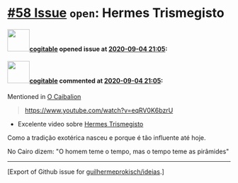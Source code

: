 # [\#58 Issue](https://github.com/guilhermeprokisch/ideias/issues/58) `open`: Hermes Trismegisto

#### <img src="https://avatars.githubusercontent.com/in/77300?v=4" width="50">[cogitable](https://github.com/apps/cogitable) opened issue at [2020-09-04 21:05](https://github.com/guilhermeprokisch/ideias/issues/58):

 

#### <img src="https://avatars.githubusercontent.com/in/77300?v=4" width="50">[cogitable](https://github.com/apps/cogitable) commented at [2020-09-04 21:05](https://github.com/guilhermeprokisch/ideias/issues/58#issuecomment-687384067):

Mentioned in [O Caibalion](57#issuecomment-693627608)  
 > https://www.youtube.com/watch?v=eqRV0K6bzrU

- Excelente video sobre [Hermes Trismegisto](58)

Como a tradição exotérica nasceu e porque é tão influente até hoje.

No Cairo dizem: "O homem teme o tempo, mas o tempo teme as pirâmides"


-------------------------------------------------------------------------------



[Export of Github issue for [guilhermeprokisch/ideias](https://github.com/guilhermeprokisch/ideias).]
